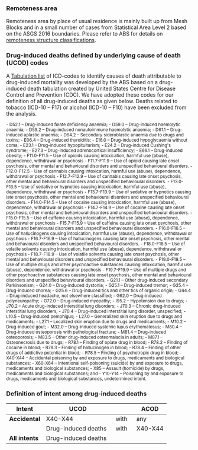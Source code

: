 ### Remoteness area

Remoteness area by place of usual residence is mainly built up from Mesh Blocks and in a small number of cases from Statistical Area Level 2 based on the ASGS 2016 boundaries. Please refer to ABS for details on [remoteness structure classifications](https://www.abs.gov.au/websitedbs/D3310114.nsf/home/remoteness+structure).
<br>

### Drug-induced deaths defined by underlying cause of death (UCOD) codes
A [Tabulation list](https://www.abs.gov.au/AUSSTATS/abs@.nsf/Latestproducts/3303.0Appendix22018?opendocument&tabname=Notes&prodno=3303.0&issue=2018&num=&view=) of ICD-codes to identify causes of death attributable to drug-induced mortality was developed by the ABS based on a drug-induced death tabulation created by United States Centre for Disease Control and Prevention (CDC). We have adopted these codes for our definition of all drug-induced deaths as given below. Deaths related to tobacco (ICD-10 – F17) or alcohol (ICD-10 – F10) have been excluded from the analysis.

<small>
- D52.1 – Drug-induced folate deficiency anaemia;
- D59.0 – Drug-induced haemolytic anaemia;
- D59.2 – Drug-induced nonautoimmune haemolytic anaemia;
- D61.1 – Drug-induced aplastic anaemia;
- D64.2 – Secondary sideroblastic anaemia due to drugs and toxins;
- E06.4 – Drug-induced thyroiditis;
- E16.0 – Drug-induced hypoglycaemia without coma;
- E23.1 – Drug-induced hypopituitarism;
- E24.2 – Drug-induced Cushing's syndrome;
- E27.3 – Drug-induced adrenocortical insufficiency;
- E66.1 – Drug-induced obesity;
- F11.0-F11.5 – Use of opioids causing intoxication, harmful use (abuse), dependence, withdrawal or psychosis
- F11.7-F11.9 – Use of opioid causing late onset psychosis, other mental and behavioural disorders and unspecified behavioural disorders.
- F12.0-F12.5 – Use of cannabis causing intoxication, harmful use (abuse), dependence, withdrawal or psychosis
- F12.7-F12.9 – Use of cannabis causing late onset psychosis, other mental and behavioural disorders and unspecified behavioural disorders.
- F13.0-F13.5 – Use of sedative or hypnotics causing intoxication, harmful use (abuse), dependence, withdrawal or psychosis
- F13.7-F13.9 – Use of sedative or hypnotics causing late onset psychosis, other mental and behavioural disorders and unspecified behavioural disorders.
- F14.0-F14.5 – Use of cocaine causing intoxication, harmful use (abuse), dependence, withdrawal or psychosis
- F14.7-F14.9 – Use of cocaine causing late onset psychosis, other mental and behavioural disorders and unspecified behavioural disorders.
- F15.0-F15.5 – Use of caffeine causing intoxication, harmful use (abuse), dependence, withdrawal or psychosis
- F15.7-F15.9 – Use of caffeine causing late onset psychosis, other mental and behavioural disorders and unspecified behavioural disorders.
- F16.0-F16.5 – Use of hallucinogens causing intoxication, harmful use (abuse), dependence, withdrawal or psychosis
- F16.7-F16.9 – Use of hallucinogens causing late onset psychosis, other mental and behavioural disorders and unspecified behavioural disorders.
- F18.0-F18.5 – Use of volatile solvents causing intoxication, harmful use (abuse), dependence, withdrawal or psychosis
- F18.7-F18.9 – Use of volatile solvents causing late onset psychosis, other mental and behavioural disorders and unspecified behavioural disorders.
- F19.0-F19.5 – Use of multiple drugs and other psychoactive substances causing intoxication, harmful use (abuse), dependence, withdrawal or psychosis
- F19.7-F19.9 – Use of multiple drugs and other psychoactive substances causing late onset psychosis, other mental and behavioural disorders and unspecified behavioural disorders.
- G21.1 – Other drug-induced secondary Parkinsonism;
- G24.0 – Drug-induced dystonia;
- G25.1 – Drug-induced tremor;
- G25.4 – Drug-induced chorea;
- G25.6 – Drug-induced tics and other tics of organic origin;
- G44.4 – Drug-induced headache, not elsewhere classified;
- G62.0 – Drug-induced polyneuropathy;
- G72.0 – Drug-induced myopathy;
- I95.2 – Hypotension due to drugs;
- J70.2 – Acute drug-induced interstitial lung disorders;
- J70.3 – Chronic drug-induced interstitial lung disorders;
- J70.4 – Drug-induced interstitial lung disorder, unspecified;
- L10.5 – Drug-induced pemphigus;
- L27.0 – Generalized skin eruption due to drugs and medicaments;
- L27.1 – Localized skin eruption due to drugs and medicaments;
- M10.2 – Drug-induced gout;
- M32.0 – Drug-induced systemic lupus erythematosus;
- M80.4 – Drug-induced osteoporosis with pathological fracture;
- M81.4 – Drug-induced osteoporosis;
- M83.5 – Other drug-induced osteomalacia in adults;
- M87.1 – Osteonecrosis due to drugs;
- R78.1 – Finding of opiate drug in blood;
- R78.2 – Finding of cocaine in blood;
- R78.3 – Finding of hallucinogen in blood;
- R78.4 – Finding of other drugs of addictive potential in blood;
- R78.5 – Finding of psychotropic drug in blood;
- X40-X44 – Accidental poisoning by and exposure to drugs, medicaments and biological substances;
- X60-X64 – Intentional self-poisoning (suicide) by and exposure to drugs, medicaments and biological substances;
- X85 – Assault (homicide) by drugs, medicaments and biological substances; and
- Y10-Y14 – Poisoning by and exposure to drugs, medicaments and biological substances, undetermined intent.

</small>

### Definition of intent among drug-induced deaths


| **Intent** | **UCOD** | | **ACOD** |
| --- | --- | --- | --- |
| **Accidental**          | X40-X44             | with | any |
|                         | Drug-induced deaths &nbsp; | with &nbsp; | X40-X44 |
| **All intents**         | Drug-induced deaths |                    |   |
